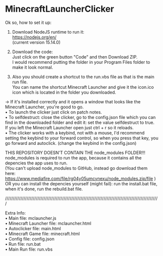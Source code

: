 # MinecraftLauncherClicker
Ok so, how to set it up:

1. Download NodeJS runtime to run it:  
https://nodejs.org/en/  
(current version 15.14.0)  

2. Download the code:  
Just click on the green button "Code" and then Download ZIP.  
I would recommend putting the folder in your Program Files folder to make it look normal.  

3. Also you should create a shortcut to the run.vbs file as that is the main run file.  
You can name the shortcut Minecraft Launcher and give it the icon.ico icon which is located in the folder you downloaded.  

-> If it's installed correctly and it opens a window that looks like the Minecraft Launcher, you're good to go.  
• To launch the clicker just click on patch notes.  
• To selfdestruct: close the clicker, go to the config.json file which you can find in the downloaded folder and edit it: set the value selfdestruct to true.  
If you left the Minecraft Launcher open just ctrl + r so it reloads.  
• The clicker works with a keybind, not with a mouse, I'd recommend setting the keybind to your forward control, so when you press that key, you go forward and autoclick. (change the keybind in the config.json)  

THIS REPOSITORY DOESN'T CONTAIN THE node_modules FOLDER!!!  
node_modules is required to run the app, because it contains all the depencies the app uses to run.  
(You can't upload node_modules to GitHub, instead go download them here: https://www.mediafire.com/file/rg04y05umcvnexu/node_modules.zip/file )  
OR you can install the depencies yourself (might fail): run the install.bat file, when it's done, run the rebuild.bat file.  

////////////////////////////////////////////////////////////////////////////////////////////////////  

Extra Info:  
• Main file: mclauncher.js  
• Minecraft Launcher file: mclauncher.html  
• Autoclicker file: main.html  
• Minecraft Game file: minecraft.html  
• Config file: config.json  
• Run file: run.bat  
• Main Run file: run.vbs  
